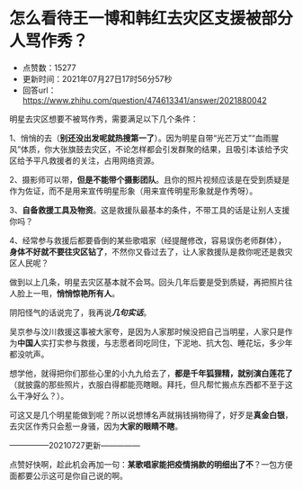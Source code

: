 # 怎么看待王一博和韩红去灾区支援被部分人骂作秀？
- 点赞数：15277
- 更新时间：2021年07月27日17时56分57秒
- 回答url：https://www.zhihu.com/question/474613341/answer/2021880042
<body>
 <p data-pid="LaWw2wXz">明星去灾区想要不被骂作秀，需要满足以下几个条件：</p>
 <p data-pid="8DJBTvQL">1、悄悄的去（<b>别还没出发呢就热搜第一了</b>）。因为明星自带“光芒万丈”“血雨腥风”体质，你大张旗鼓去灾区，不论怎样都会引发群聚的结果，且吸引本该给予灾区给予平凡救援者的关注，占用网络资源。</p>
 <p data-pid="gUsuNOsy">2、摄影师可以带，<b>但是不能带个摄影团队</b>。且你的照片视频应该是在受到质疑是作为佐证，而不是用来宣传明星形象（用来宣传明星形象就是作秀呀）。</p>
 <p data-pid="7hLWEmB_">3、<b>自备救援工具及物资</b>。这是救援队最基本的条件，不带工具的话是让别人支援你吗？</p>
 <p data-pid="8G6V0n1H">4、经常参与救援后都要昏倒的某些歌唱家（经提醒修改，容易误伤老师群体），<b>身体不好就不要往灾区钻了</b>，不然你又昏过去了，让人家救援队是救你呢还是救灾区人民呢？</p>
 <p data-pid="i61Yu9N4">做到以上几条，明星去灾区基本就不会骂。回头几年后要是受到质疑，再把照片往人脸上一甩，<b>悄悄惊艳所有人</b>。</p>
 <p data-pid="eVErKD1S">阴阳怪气的话说完了，我再说<b><i>几句实话</i></b>。</p>
 <p data-pid="PNpQA8aA">吴京参与汶川救援这事被大家夸，是因为人家那时候没把自己当明星，人家只是作为<b>中国人</b>实打实参与救援，与志愿者同吃同住，下泥地、抗大包、睡花坛，多少年都没吭声。</p>
 <p data-pid="r6K3IxT6">想学他，就得把你们那些心里的小九九给去了，<b>都是千年狐狸精，就别演白莲花了</b>（就披露的那些照片，衣服白得都能亮瞎眼。拜托，但凡帮忙搬点东西都不至于这么干净好么？）。</p>
 <p data-pid="oaYM3vpr">可这又是几个明星能做到呢？所以说想博名声就捐钱捐物得了，好歹是<b>真金白银</b>，去灾区作秀只会惹一身骚，因为<b>大家的眼睛不瞎</b>。</p>
 <p data-pid="EnmexTAz">—————20210727更新—————</p>
 <p data-pid="2Xh6kzMx">点赞好快啊，趁此机会再加一句：<b>某歌唱家能把疫情捐款的明细出了不</b>？一包方便面都要公示这可是你自己说的啊。</p>
</body>